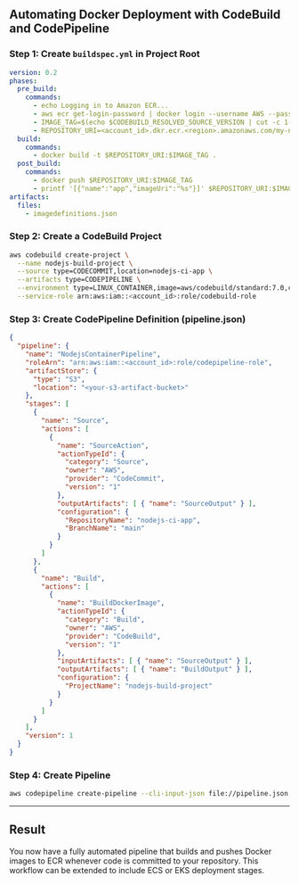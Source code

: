 ## Automating Docker Deployment with CodeBuild and CodePipeline

### Step 1: Create `buildspec.yml` in Project Root
```yaml
version: 0.2
phases:
  pre_build:
    commands:
      - echo Logging in to Amazon ECR...
      - aws ecr get-login-password | docker login --username AWS --password-stdin <account_id>.dkr.ecr.<region>.amazonaws.com
      - IMAGE_TAG=$(echo $CODEBUILD_RESOLVED_SOURCE_VERSION | cut -c 1-7)
      - REPOSITORY_URI=<account_id>.dkr.ecr.<region>.amazonaws.com/my-node-app
  build:
    commands:
      - docker build -t $REPOSITORY_URI:$IMAGE_TAG .
  post_build:
    commands:
      - docker push $REPOSITORY_URI:$IMAGE_TAG
      - printf '[{"name":"app","imageUri":"%s"}]' $REPOSITORY_URI:$IMAGE_TAG > imagedefinitions.json
artifacts:
  files:
    - imagedefinitions.json
```

### Step 2: Create a CodeBuild Project
```bash
aws codebuild create-project \
  --name nodejs-build-project \
  --source type=CODECOMMIT,location=nodejs-ci-app \
  --artifacts type=CODEPIPELINE \
  --environment type=LINUX_CONTAINER,image=aws/codebuild/standard:7.0,computeType=BUILD_GENERAL1_SMALL \
  --service-role arn:aws:iam::<account_id>:role/codebuild-role
```

### Step 3: Create CodePipeline Definition (pipeline.json)
```json
{
  "pipeline": {
    "name": "NodejsContainerPipeline",
    "roleArn": "arn:aws:iam::<account_id>:role/codepipeline-role",
    "artifactStore": {
      "type": "S3",
      "location": "<your-s3-artifact-bucket>"
    },
    "stages": [
      {
        "name": "Source",
        "actions": [
          {
            "name": "SourceAction",
            "actionTypeId": {
              "category": "Source",
              "owner": "AWS",
              "provider": "CodeCommit",
              "version": "1"
            },
            "outputArtifacts": [ { "name": "SourceOutput" } ],
            "configuration": {
              "RepositoryName": "nodejs-ci-app",
              "BranchName": "main"
            }
          }
        ]
      },
      {
        "name": "Build",
        "actions": [
          {
            "name": "BuildDockerImage",
            "actionTypeId": {
              "category": "Build",
              "owner": "AWS",
              "provider": "CodeBuild",
              "version": "1"
            },
            "inputArtifacts": [ { "name": "SourceOutput" } ],
            "outputArtifacts": [ { "name": "BuildOutput" } ],
            "configuration": {
              "ProjectName": "nodejs-build-project"
            }
          }
        ]
      }
    ],
    "version": 1
  }
}
```

### Step 4: Create Pipeline
```bash
aws codepipeline create-pipeline --cli-input-json file://pipeline.json
```

---

## Result
You now have a fully automated pipeline that builds and pushes Docker images to ECR whenever code is committed to your repository. This workflow can be extended to include ECS or EKS deployment stages.